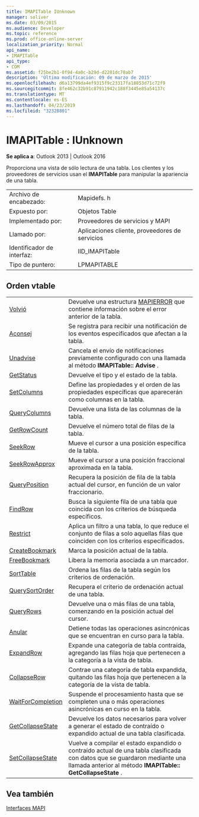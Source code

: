 ```yaml
---
title: IMAPITable IUnknown
manager: soliver
ms.date: 03/09/2015
ms.audience: Developer
ms.topic: reference
ms.prod: office-online-server
localization_priority: Normal
api_name:
- IMAPITable
api_type:
- COM
ms.assetid: f25be2b1-0f94-4a0c-b29d-d2201dc70ab7
description: 'Última modificación: 09 de marzo de 2015'
ms.openlocfilehash: d6a13799da4ef9315f9c23317fa18853d71c72f9
ms.sourcegitcommit: 8fe462c32b91c87911942c188f3445e85a54137c
ms.translationtype: MT
ms.contentlocale: es-ES
ms.lasthandoff: 04/23/2019
ms.locfileid: "32328801"
---
```

# <a name="imapitable--iunknown"></a>IMAPITable : IUnknown

  
  
**Se aplica a**: Outlook 2013 | Outlook 2016 
  
Proporciona una vista de sólo lectura de una tabla. Los clientes y los proveedores de servicios usan el **IMAPITable** para manipular la apariencia de una tabla. 
  
|||
|:-----|:-----|
|Archivo de encabezado:  <br/> |Mapidefs. h  <br/> |
|Expuesto por:  <br/> |Objetos Table  <br/> |
|Implementado por:  <br/> |Proveedores de servicios y MAPI  <br/> |
|Llamado por:  <br/> |Aplicaciones cliente, proveedores de servicios  <br/> |
|Identificador de interfaz:  <br/> |IID_IMAPITable  <br/> |
|Tipo de puntero:  <br/> |LPMAPITABLE  <br/> |
   
## <a name="vtable-order"></a>Orden vtable

|||
|:-----|:-----|
|[Volvió](imapitable-getlasterror.md) <br/> |Devuelve una estructura [MAPIERROR](mapierror.md) que contiene información sobre el error anterior de la tabla.  <br/> |
|[Aconsej](imapitable-advise.md) <br/> |Se registra para recibir una notificación de los eventos especificados que afectan a la tabla.  <br/> |
|[Unadvise](imapitable-unadvise.md) <br/> |Cancela el envío de notificaciones previamente configurado con una llamada al método **IMAPITable:: Advise** .  <br/> |
|[GetStatus](imapitable-getstatus.md) <br/> |Devuelve el tipo y el estado de la tabla.  <br/> |
|[SetColumns](imapitable-setcolumns.md) <br/> |Define las propiedades y el orden de las propiedades específicas que aparecerán como columnas en la tabla.  <br/> |
|[QueryColumns](imapitable-querycolumns.md) <br/> |Devuelve una lista de las columnas de la tabla.  <br/> |
|[GetRowCount](imapitable-getrowcount.md) <br/> |Devuelve el número total de filas de la tabla.  <br/> |
|[SeekRow](imapitable-seekrow.md) <br/> |Mueve el cursor a una posición específica de la tabla.  <br/> |
|[SeekRowApprox](imapitable-seekrowapprox.md) <br/> |Mueve el cursor a una posición fraccional aproximada en la tabla.  <br/> |
|[QueryPosition](imapitable-queryposition.md) <br/> |Recupera la posición de fila de la tabla actual del cursor, en función de un valor fraccionario.  <br/> |
|[FindRow](imapitable-findrow.md) <br/> |Busca la siguiente fila de una tabla que coincida con los criterios de búsqueda específicos.  <br/> |
|[Restrict](imapitable-restrict.md) <br/> |Aplica un filtro a una tabla, lo que reduce el conjunto de filas a solo aquellas filas que coinciden con los criterios especificados.  <br/> |
|[CreateBookmark](imapitable-createbookmark.md) <br/> |Marca la posición actual de la tabla.  <br/> |
|[FreeBookmark](imapitable-freebookmark.md) <br/> |Libera la memoria asociada a un marcador.  <br/> |
|[SortTable](imapitable-sorttable.md) <br/> |Ordena las filas de la tabla según los criterios de ordenación.  <br/> |
|[QuerySortOrder](imapitable-querysortorder.md) <br/> |Recupera el criterio de ordenación actual de una tabla.  <br/> |
|[QueryRows](imapitable-queryrows.md) <br/> |Devuelve una o más filas de una tabla, comenzando en la posición actual del cursor.  <br/> |
|[Anular](imapitable-abort.md) <br/> |Detiene todas las operaciones asincrónicas que se encuentran en curso para la tabla.  <br/> |
|[ExpandRow](imapitable-expandrow.md) <br/> |Expande una categoría de tabla contraída, agregando las filas hoja que pertenecen a la categoría a la vista de tabla.  <br/> |
|[CollapseRow](imapitable-collapserow.md) <br/> |Contrae una categoría de tabla expandida, quitando las filas hoja que pertenecen a la categoría de la vista de tabla.  <br/> |
|[WaitForCompletion](imapitable-waitforcompletion.md) <br/> |Suspende el procesamiento hasta que se completen una o más operaciones asincrónicas en curso en la tabla.  <br/> |
|[GetCollapseState](imapitable-getcollapsestate.md) <br/> |Devuelve los datos necesarios para volver a generar el estado de contraído o expandido actual de una tabla clasificada.  <br/> |
|[SetCollapseState](imapitable-setcollapsestate.md) <br/> |Vuelve a compilar el estado expandido o contraído actual de una tabla clasificada con datos que se guardaron mediante una llamada anterior al método **IMAPITable:: GetCollapseState** .  <br/> |
   
## <a name="see-also"></a>Vea también



[Interfaces MAPI](mapi-interfaces.md)

